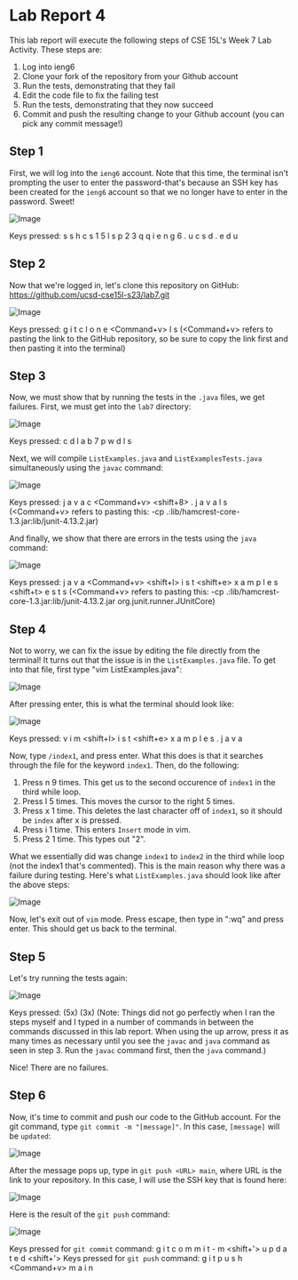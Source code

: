 # Lab Report 4

This lab report will execute the following steps of CSE 15L's Week 7 Lab Activity. These steps are:
1. Log into ieng6
2. Clone your fork of the repository from your Github account
3. Run the tests, demonstrating that they fail
4. Edit the code file to fix the failing test
5. Run the tests, demonstrating that they now succeed
6. Commit and push the resulting change to your Github account (you can pick any commit message!)

## Step 1

First, we will log into the `ieng6` account. Note that this time, the terminal isn't prompting the user to enter the password-that's because an SSH key has been created for the `ieng6` account so that we no longer have to enter in the password. Sweet! 

![Image](ieng6login.png)

Keys pressed: s s h <space> c s 1 5 l s p 2 3 q q <shift-2> i e n g 6 . u c s d . e d u <enter>

## Step 2

Now that we're logged in, let's clone this repository on GitHub: https://github.com/ucsd-cse15l-s23/lab7.git

![Image](gitclonelab7.png)

Keys pressed: g i t <space> c l o n e <space> <Command+v> <enter> l s <enter> (<Command+v> refers to pasting the link to the GitHub repository, so be sure to copy the link first and then pasting it into the terminal)

## Step 3
  
Now, we must show that by running the tests in the `.java` files, we get failures. First, we must get into the `lab7` directory:
  
![Image](cdlab7pwdls.png)
  
Keys pressed: c d <space> l a b 7 <enter> p w d <enter> l s <enter>

Next, we will compile `ListExamples.java` and `ListExamplesTests.java` simultaneously using the `javac` command:

![Image](compile.png)

Keys pressed: j a v a c <space> <Command+v> <space> <shift+8> . j a v a <enter> l s <enter> (<Command+v> refers to pasting this: -cp .:lib/hamcrest-core-1.3.jar:lib/junit-4.13.2.jar)

And finally, we show that there are errors in the tests using the `java` command:

![Image](failure.png)

Keys pressed: j a v a <space> <Command+v> <space> <shift+l> i s t <shift+e> x a m p l e s <shift+t> e s t s <enter> (<Command+v> refers to pasting this: -cp .:lib/hamcrest-core-1.3.jar:lib/junit-4.13.2.jar org.junit.runner.JUnitCore)

## Step 4

Not to worry, we can fix the issue by editing the file directly from the terminal! It turns out that the issue is in the `ListExamples.java` file. To get into that file, first type "vim ListExamples.java":

![Image](vim_command.png)

After pressing enter, this is what the terminal should look like:
  
![Image](editListExamples.png)
  
Keys pressed: v i m <space> <shift+l> i s t <shift+e> x a m p l e s . j a v a <enter>

Now, type `/index1`, and press enter. What this does is that it searches through the file for the keyword `index1`. Then, do the following:
1. Press n 9 times. This get us to the second occurence of `index1` in the third while loop. 
2. Press l 5 times. This moves the cursor to the right 5 times. 
3. Press x 1 time. This deletes the last character off of `index1`, so it should be `index` after x is pressed.
4. Press i 1 time. This enters `Insert` mode in vim.
5. Press 2 1 time. This types out "2". 
  
What we essentially did was change `index1` to `index2` in the third while loop (not the index1 that's commented). This is the main reason why there was a failure during testing. Here's what `ListExamples.java` should look like after the above steps:

![Image](edits.png)

Now, let's exit out of `vim` mode. Press escape, then type in ":wq" and press enter. This should get us back to the terminal. 

## Step 5

Let's try running the tests again: 

![Image](success.png)

Keys pressed: <up>(5x) <enter> <up>(3x) <enter> (Note: Things did not go perfectly when I ran the steps myself and I typed in a number of commands in between the commands discussed in this lab report. When using the up arrow, press it as many times as necessary until you see the `javac` and `java` command as seen in step 3. Run the `javac` command first, then the `java` command.)

Nice! There are no failures. 

## Step 6

Now, it's time to commit and push our code to the GitHub account. For the git command, type `git commit -m "[message]"`. In this case, `[message]` will be `updated`:

![Image](gitcommit.png)

After the message pops up, type in `git push <URL> main`, where URL is the link to your repository. In this case, I will use the SSH key that is found here:
  
![Image](ssh.png)

Here is the result of the `git push` command:

![Image](gitpush.png)

Keys pressed for `git commit` command: g i t <space> c o m m i t - m <shift+'> u p d a t e d <shift+'> <enter>
Keys pressed for `git push` command: g i t <space> p u s h <space> <Command+v> <space> m a i n <enter>

